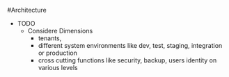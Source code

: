 #Architecture

* TODO 
  * Considere Dimensions
    * tenants, 
    * different system environments like dev, test, staging, integration or production 
    * cross cutting functions like security, backup, users identity on various levels
